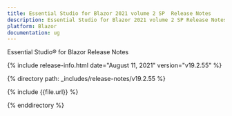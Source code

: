 ```yaml
---
title: Essential Studio for Blazor 2021 volume 2 SP  Release Notes  
description: Essential Studio for Blazor 2021 volume 2 SP Release Notes    
platform: Blazor
documentation: ug
---
```


Essential Studio&reg; for Blazor  Release Notes  

{% include release-info.html date="August 11, 2021"  version="v19.2.55" %} 

{% directory path: _includes/release-notes/v19.2.55 %}

{% include {{file.url}} %}

{% enddirectory %}

